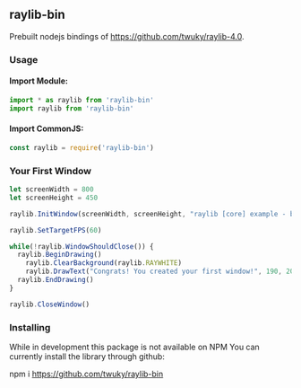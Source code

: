 ## raylib-bin

Prebuilt nodejs bindings of https://github.com/twuky/raylib-4.0.

### Usage
#### Import Module:
```javascript
import * as raylib from 'raylib-bin'
import raylib from 'raylib-bin'
```
#### Import CommonJS:
```javascript
const raylib = require('raylib-bin')
```
### Your First Window
```javascript
let screenWidth = 800
let screenHeight = 450 

raylib.InitWindow(screenWidth, screenHeight, "raylib [core] example - basic window")

raylib.SetTargetFPS(60)

while(!raylib.WindowShouldClose()) {
  raylib.BeginDrawing()
    raylib.ClearBackground(raylib.RAYWHITE)
    raylib.DrawText("Congrats! You created your first window!", 190, 200, 20, raylib.LIGHTGRAY)
  raylib.EndDrawing()
}

raylib.CloseWindow()
```
### Installing

While in development this package is not available on NPM You can currently install the library through github:

npm i https://github.com/twuky/raylib-bin
